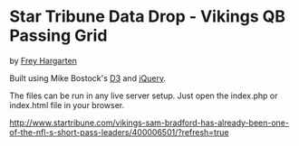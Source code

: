 Star Tribune Data Drop - Vikings QB Passing Grid
================

by [Frey Hargarten](https://github.com/jeffhargarten)

Built using Mike Bostock's [D3](https://github.com/mbostock/d3) and [jQuery](https://github.com/jquery/jquery).

The files can be run in any live server setup. Just open the index.php or index.html file in your browser.

http://www.startribune.com/vikings-sam-bradford-has-already-been-one-of-the-nfl-s-short-pass-leaders/400006501/?refresh=true